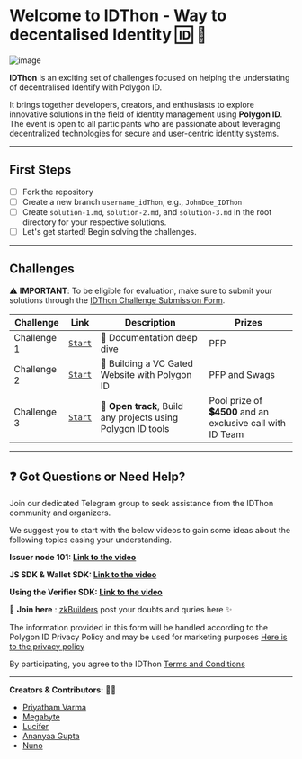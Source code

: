 
# Welcome to IDThon - Way to decentalised Identity 🆔 👀 

![image](https://github.com/Polygon-Advocates/idThon/assets/128218414/571441ca-3fca-47bb-b5f8-af8c1a2d014f)


**IDThon** is an exciting set of challenges focused on helping the understating of decentralised Identify with Polygon ID.

It brings together developers, creators, and enthusiasts to explore innovative solutions in the field of identity management using **Polygon ID**. The event is open to all participants who are passionate about leveraging decentralized technologies for secure and user-centric identity systems.


---

## First Steps

- [ ] Fork the repository
- [ ] Create a new branch `username_idThon`, e.g., `JohnDoe_IDThon`
- [ ] Create `solution-1.md`, `solution-2.md`, and `solution-3.md` in the root directory for your respective solutions.
- [ ] Let's get started! Begin solving the challenges.

---

## Challenges

⚠️ **IMPORTANT**: To be eligible for evaluation, make sure to submit your solutions through the [IDThon Challenge Submission Form](https://airtable.com/shrNCmi6zP4RDklNi).

| Challenge    | Link                                                                                        | Description                                                    | Prizes                  |
| ------------ | ------------------------------------------------------------------------------------------- | -------------------------------------------------------------- | ----------------------- |
| Challenge 1  | [`Start`](https://github.com/Polygon-Advocates/idThon/blob/main/challenge-1.md)         | 🐧 Documentation deep dive                     | PFP|
| Challenge 2  | [`Start`](https://github.com/Polygon-Advocates/idThon/blob/main/challenge-2.md)         |  🐯 Building a VC Gated Website with Polygon ID | PFP and Swags  |
| Challenge 3  | [`Start`](https://github.com/Polygon-Advocates/idThon/blob/main/challenge-3.md)         |  🦊 **Open track**, Build any  projects using Polygon ID tools | Pool prize of **💲4500** and an exclusive call with ID Team |

---

## ❓ Got Questions or Need Help?

Join our dedicated Telegram group to seek assistance from the IDThon community and organizers.

We suggest you to start with the below videos to gain some ideas about the following topics easing your understanding.

**Issuer node 101: [Link to the video](https://drive.google.com/file/d/1OX2BCCEBNSUq-lxgCzjssiGRIi93xk6w/view?usp=sharing)**  
  
**JS SDK & Wallet SDK: [Link to the video](https://drive.google.com/file/d/1ui803i2fvWy3z9ZBivdwwjXDyevxkfkv/view?usp=sharing)**  
  
**Using the Verifier SDK: [Link to the video](https://drive.google.com/file/d/1ZCFpnxOi-nWYUoGrGbSEcjIf1Vmb35NP/view?usp=sharing)**

🚪 **Join here** : [zkBuilders](https://t.me/zkPowerBuilders)  post your doubts and quries here ✨

The information provided in this form will be handled according to the Polygon ID Privacy Policy and may be used for marketing purposes [Here is to the privacy policy](https://polygon.technology/polygon-id/privacy-policy#:~:text=We%20do%20not%20collect%20or,any%20information%20with%20third%20parties)

By participating, you agree to the IDThon [Terms and Conditions](https://github.com/Polygon-Advocates/idThon/blob/main/IDthon%20-%20Terms%20and%20Conditions.md)



---

**Creators & Contributors:** 🥷🏻

- [Priyatham Varma](https://twitter.com/Mister_V_Varma)
- [Megabyte](https://twitter.com/megabyte0x)
- [Lucifer](https://twitter.com/Lucifer0x17)
- [Ananyaa Gupta](https://twitter.com/Momosdo)
- [Nuno](https://twitter.com/nunomiguelcg)



